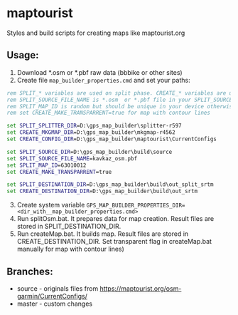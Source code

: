 # maptourist
Styles and build scripts for creating maps like maptourist.org

## Usage:
1. Download *.osm or *.pbf raw data (bbbike or other sites)
2. Create file `map_builder_properties.cmd` and set your paths:
```bat
rem SPLIT_* variables are used on split phase. CREATE_* variables are used on map creation phase.
rem SPLIT_SOURCE_FILE_NAME is *.osm  or *.pbf file in your SPLIT_SOURCE_DIR directory
rem SPLIT_MAP_ID is random but should be unique in your device otherwise only one map with same ID is visible
rem set CREATE_MAKE_TRANSPARRENT=true for map with contour lines

set SPLIT_SPLITTER_DIR=D:\gps_map_builder\splitter-r597
set CREATE_MKGMAP_DIR=D:\gps_map_builder\mkgmap-r4562
set CREATE_CONFIG_DIR=D:\gps_map_builder\maptourist\CurrentConfigs

set SPLIT_SOURCE_DIR=D:\gps_map_builder\build\source
set SPLIT_SOURCE_FILE_NAME=kavkaz_osm.pbf
set SPLIT_MAP_ID=63010012
set CREATE_MAKE_TRANSPARRENT=true

set SPLIT_DESTINATION_DIR=D:\gps_map_builder\build\out_split_srtm
set CREATE_DESTINATION_DIR=D:\gps_map_builder\build\out_srtm
```
3. Create system variable `GPS_MAP_BUILDER_PROPERTIES_DIR=<dir_with__map_builder_properties.cmd>`
4. Run splitOsm.bat. It prepares data for map creation. Result files are stored in SPLIT_DESTINATION_DIR.
5. Run createMap.bat. It builds map. Result files are stored in CREATE_DESTINATION_DIR. Set transparent flag in createMap.bat manually for map with contour lines)

## Branches:
+ source - originals files from https://maptourist.org/osm-garmin/CurrentConfigs/
+ master - custom changes
